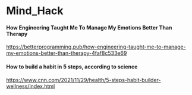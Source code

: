 # Mind_Hack

#### How Engineering Taught Me To Manage My Emotions Better Than Therapy
https://betterprogramming.pub/how-engineering-taught-me-to-manage-my-emotions-better-than-therapy-4faf8c533e69

#### How to build a habit in 5 steps, according to science
https://www.cnn.com/2021/11/29/health/5-steps-habit-builder-wellness/index.html
